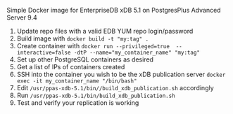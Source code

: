 Simple Docker image for EnterpriseDB xDB 5.1 on PostgresPlus Advanced Server 9.4

1. Update repo files with a valid EDB YUM repo login/password
1. Build image with `docker build -t "my:tag" .`
1. Create container with `docker run --privileged=true  --interactive=false -dtP --name="my_container_name" "my:tag"`
1. Set up other PostgreSQL containers as desired
1. Get a list of IPs of containers created
1. SSH into the container you wish to be the xDB publication server `docker exec -it my_container_name "/bin/bash"`
1. Edit `/usr/ppas-xdb-5.1/bin//build_xdb_publication.sh` accordingly
1. Run `/usr/ppas-xdb-5.1/bin/build_xdb_publication.sh`
1. Test and verify your replication is working
